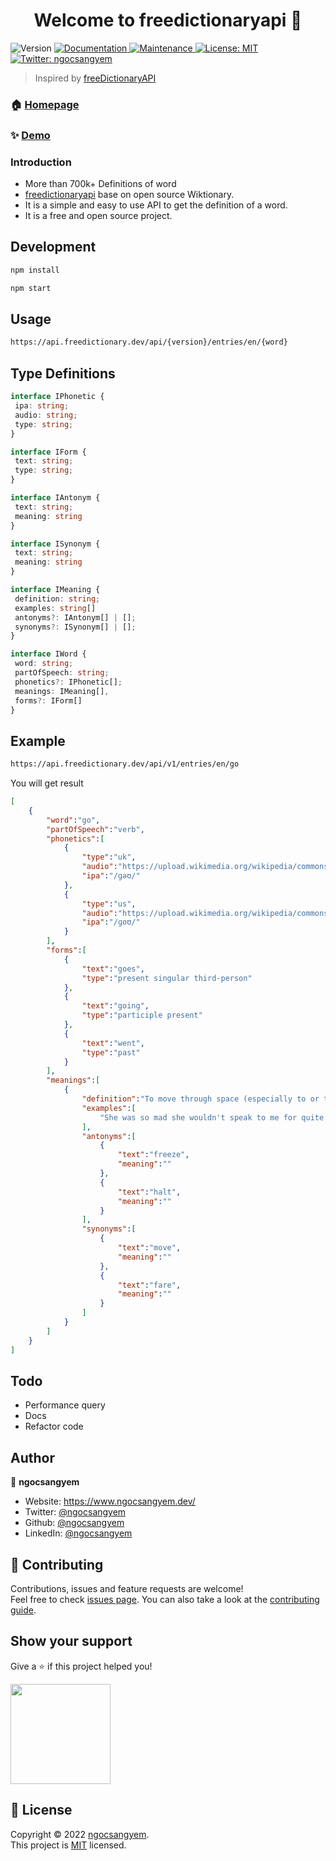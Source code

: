 <h1 align="center">Welcome to freedictionaryapi 👋</h1>
<p>
  <img alt="Version" src="https://img.shields.io/badge/version-0.0.1-blue.svg?cacheSeconds=2592000" />
  <a href="https://github.com/ngocsangyem/freedictionaryapi#readme" target="_blank">
    <img alt="Documentation" src="https://img.shields.io/badge/documentation-yes-brightgreen.svg" />
  </a>
  <a href="https://github.com/ngocsangyem/freedictionaryapi/graphs/commit-activity" target="_blank">
    <img alt="Maintenance" src="https://img.shields.io/badge/Maintained%3F-yes-green.svg" />
  </a>
  <a href="https://github.com/ngocsangyem/freedictionaryapi/blob/main/LICENSE" target="_blank">
    <img alt="License: MIT" src="https://img.shields.io/github/license/ngocsangyem/freedictionaryapi" />
  </a>
  <a href="https://twitter.com/ngocsangyem" target="_blank">
    <img alt="Twitter: ngocsangyem" src="https://img.shields.io/twitter/follow/ngocsangyem.svg?style=social" />
  </a>
</p>

> Inspired by [freeDictionaryAPI](https://github.com/meetDeveloper/freeDictionaryAPI)

### 🏠 [Homepage](https://github.com/ngocsangyem/freedictionaryapi#readme)

### ✨ [Demo](https://api.freedictionary.dev/)

### Introduction

- More than 700k+ Definitions of word
- [freedictionaryapi](https://github.com/ngocsangyem/freedictionaryapi) base on open source Wiktionary.
- It is a simple and easy to use API to get the definition of a word. 
- It is a free and open source project.

## Development

```sh
npm install
```

```sh
npm start
```

## Usage

```sh
https://api.freedictionary.dev/api/{version}/entries/en/{word}
```

## Type Definitions

```typescript
interface IPhonetic {
 ipa: string;
 audio: string;
 type: string;
}

interface IForm {
 text: string;
 type: string;
}

interface IAntonym {
 text: string;
 meaning: string
}

interface ISynonym {
 text: string;
 meaning: string
}

interface IMeaning {
 definition: string;
 examples: string[]
 antonyms?: IAntonym[] | [];
 synonyms?: ISynonym[] | [];
}

interface IWord {
 word: string;
 partOfSpeech: string;
 phonetics?: IPhonetic[];
 meanings: IMeaning[],
 forms?: IForm[]
}
```

## Example

```sh
https://api.freedictionary.dev/api/v1/entries/en/go
```

You will get result

```json
[
    {
        "word":"go",
        "partOfSpeech":"verb",
        "phonetics":[
            {
                "type":"uk",
                "audio":"https://upload.wikimedia.org/wikipedia/commons/transcoded/e/ef/En-uk-to_go.ogg/En-uk-to_go.ogg.mp3",
                "ipa":"/ɡəʊ/"
            },
            {
                "type":"us",
                "audio":"https://upload.wikimedia.org/wikipedia/commons/transcoded/0/0a/En-us-go.ogg/En-us-go.ogg.mp3",
                "ipa":"/ɡoʊ/"
            }
        ],
        "forms":[
            {
                "text":"goes",
                "type":"present singular third-person"
            },
            {
                "text":"going",
                "type":"participle present"
            },
            {
                "text":"went",
                "type":"past"
            }
        ],
        "meanings":[
            {
                "definition":"To move through space (especially to or through a place). (May be used of tangible things like people or cars, or intangible things like moods or information.)",
                "examples":[
                    "She was so mad she wouldn't speak to me for quite a spell, but at last I coaxed her into going up to Miss Emmeline's room and fetching down a tintype of the missing Deacon man.",
                ],
                "antonyms":[
                    {
                        "text":"freeze",
                        "meaning":""
                    },
                    {
                        "text":"halt",
                        "meaning":""
                    }
                ],
                "synonyms":[
                    {
                        "text":"move",
                        "meaning":""
                    },
                    {
                        "text":"fare",
                        "meaning":""
                    }
                ]
            }
        ]
    }
]
```

## Todo

- Performance query
- Docs
- Refactor code

## Author

👤 **ngocsangyem**

* Website: <https://www.ngocsangyem.dev/>
* Twitter: [@ngocsangyem](https://twitter.com/ngocsangyem)
* Github: [@ngocsangyem](https://github.com/ngocsangyem)
* LinkedIn: [@ngocsangyem](https://linkedin.com/in/ngocsangyem)

## 🤝 Contributing

Contributions, issues and feature requests are welcome!<br />Feel free to check [issues page](https://github.com/ngocsangyem/freedictionaryapi/issues). You can also take a look at the [contributing guide](https://github.com/ngocsangyem/freedictionaryapi/blob/master/CONTRIBUTING.md).

## Show your support

Give a ⭐️ if this project helped you!

<a href="https://www.patreon.com/ngocsangyem">
  <img src="https://c5.patreon.com/external/logo/become_a_patron_button@2x.png" width="160">
</a>

## 📝 License

Copyright © 2022 [ngocsangyem](https://github.com/ngocsangyem).<br />
This project is [MIT](https://github.com/ngocsangyem/freedictionaryapi/blob/main/LICENSE) licensed.
